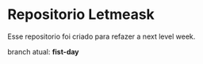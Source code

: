 # Repositorio Letmeask

Esse repositorio foi criado para refazer a next level week. 

branch atual: **fist-day**
